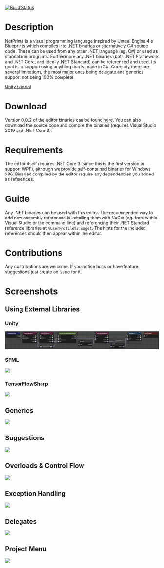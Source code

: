 [![Build Status](https://travis-ci.org/RobinKa/netprints.svg)](https://travis-ci.org/RobinKa/netprints)

# Description
NetPrints is a visual programming language inspired by Unreal Engine 4's Blueprints which compiles into .NET binaries or alternatively C# source code. These can be used from any other .NET language (eg. C#) or used as standalone programs. Furthermore any .NET binaries (both .NET Framework and .NET Core, and ideally .NET Standard) can be referenced and used. Its goal is to support using anything that is made in C#. Currently there are several limitations, the most major ones being delegate and generics support not being 100% complete.

[Unity tutorial](https://github.com/RobinKa/NetPrintsUnityTutorial)

# Download
Version 0.0.2 of the editor binaries can be found [here](https://github.com/RobinKa/netprints/releases/tag/0.0.2). You can also download the source code and compile the binaries (requires Visual Studio 2019 and .NET Core 3).

# Requirements
The editor itself requires .NET Core 3 (since this is the first version to support WPF), although we provide self-contained binaries for Windows x86. Binaries compiled by the editor require any dependencies you added as references.

# Guide
Any .NET binaries can be used with this editor. The recommended way to add new assembly references is installing them with NuGet (eg. from within Visual Studio or the command line) and referencing their .NET Standard reference libraries at `%UserProfile%/.nuget`. The hints for the included references should then appear within the editor.

# Contributions
Any contributions are welcome. If you notice bugs or have feature suggestions just create an issue for it.

# Screenshots

## Using External Libraries
### Unity
![](https://raw.githubusercontent.com/RobinKa/NetPrintsUnityTutorial/master/Screenshots/MethodFixedUpdate.png)
### SFML
![](http://i.imgur.com/BXLHSE3.png)
### TensorFlowSharp
![](https://i.imgur.com/DjRuPeR.png)

## Generics
![](http://i.imgur.com/OnjPw36.png)

## Suggestions
![](https://i.imgur.com/ZuStkEJ.png)

## Overloads & Control Flow
![](https://i.imgur.com/ZADmF3t.png)

## Exception Handling
![](https://i.imgur.com/vk4PHSr.png)

## Delegates
![](http://i.imgur.com/9GjrV49.png)

## Project Menu
![](http://i.imgur.com/umAjDX5.png)